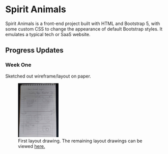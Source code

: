 # Spirit Animals

Spirit Animals is a front-end project built with HTML and Bootstrap 5, with some custom CSS to change the appearance of default Bootstrap styles. It emulates a typical tech or SaaS website.

## Progress Updates

### Week One

Sketched out wireframe/layout on paper.

<figure>
    <img src='https://github.com/dylanhamada/spiritanimals/blob/main/assets/images/layout/layout-1.jpg' width='30%' height='30%' alt='Layout drawing 1'>
    <figcaption>First layout drawing. The remaining layout drawings can be viewed <a href='https://github.com/dylanhamada/spiritanimals/tree/main/assets/images/layout'>here.</a></figcaption>
</figure>